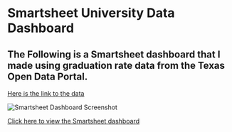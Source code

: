 # Smartsheet University Data Dashboard

## The Following is a Smartsheet dashboard that I made using graduation rate data from the Texas Open Data Portal.

[Here is the link to the data](https://data.texas.gov/dataset/Graduation-Rates-at-Public-Universities-2020-2022/59bi-74ad/about_data)

![Smartsheet Dashboard Screenshot](https://github.com/user-attachments/assets/65d21203-6bcd-45e1-a5bd-961a2108e64e)

[Click here to view the Smartsheet dashboard](https://app.smartsheet.com/dashboards/JGJQ2h6g6R28Xw3v7hrjpvrPHp7hHwXwP34VhRG1)


